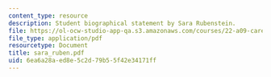```yaml
---
content_type: resource
description: Student biographical statement by Sara Rubenstein.
file: https://ol-ocw-studio-app-qa.s3.amazonaws.com/courses/22-a09-career-options-for-biomedical-research-fall-2006/6ea6a28aed8e5c2d79b55f42e34171ff_sara_ruben.pdf
file_type: application/pdf
resourcetype: Document
title: sara_ruben.pdf
uid: 6ea6a28a-ed8e-5c2d-79b5-5f42e34171ff
---
```


